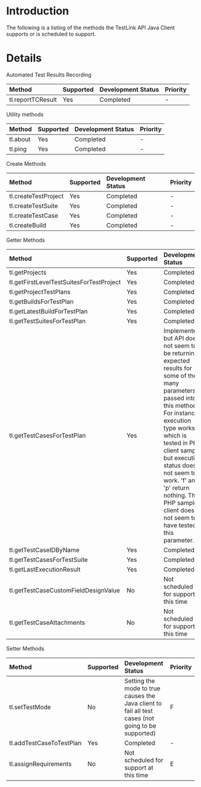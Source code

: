 # Introduction #

The following is a listing of the methods the TestLink API Java Client supports or is scheduled to support.


# Details #

Automated Test Results Recording

|**Method**|**Supported**|**Development Status**|**Priority**|
|:---------|:------------|:---------------------|:-----------|
|tl.reportTCResult|Yes          |Completed             |-           |


Utility methods

|**Method**|**Supported**|**Development Status**|**Priority**|
|:---------|:------------|:---------------------|:-----------|
|tl.about  |Yes          |Completed             |-           |
|tl.ping   |Yes          |Completed             |-           |

Create Methods

|**Method**|**Supported**|**Development Status**|**Priority**|
|:---------|:------------|:---------------------|:-----------|
|tl.createTestProject|Yes          |Completed             |-           |
|tl.createTestSuite|Yes          |Completed             |-           |
|tl.createTestCase|Yes          |Completed             |-           |
|tl.createBuild|Yes          |Completed             |-           |

Getter Methods

|**Method**|**Supported**|**Development Status**|**Priority**|
|:---------|:------------|:---------------------|:-----------|
|tl.getProjects|Yes          |Completed             |-           |
|tl.getFirstLevelTestSuitesForTestProject|Yes          |Completed             |-           |
|tl.getProjectTestPlans|Yes          |Completed             |-           |
|tl.getBuildsForTestPlan|Yes          |Completed             |-           |
|tl.getLatestBuildForTestPlan|Yes          |Completed             |-           |
|tl.getTestSuitesForTestPlan|Yes          |Completed             |-           |
|tl.getTestCasesForTestPlan|Yes          |Implemented but API does not seem to be returning expected results for some of the many parameters passed into this method. For instance execution type works which is tested in PHP client sample but execution status does not seem to work. 'f' and 'p' return nothing. The PHP sample client does not seem to have tested this parameter.|-           |
|tl.getTestCaseIDByName|Yes          |Completed             |-           |
|tl.getTestCasesForTestSuite|Yes          |Completed             |-           |
|tl.getLastExecutionResult|Yes          |Completed             |-           |
|tl.getTestCaseCustomFieldDesignValue|No           |Not scheduled for support at this time|E           |
|tl.getTestCaseAttachments|No           |Not scheduled for support at this time|E           |

Setter Methods

|**Method**|**Supported**|**Development Status**|**Priority**|
|:---------|:------------|:---------------------|:-----------|
|tl.setTestMode|No           |Setting the mode to true causes the Java client to fail all test cases (not going to be supported)|F           |
|tl.addTestCaseToTestPlan|Yes          |Completed             |-           |
|tl.assignRequirements|No           |Not scheduled for support at this time|E           |